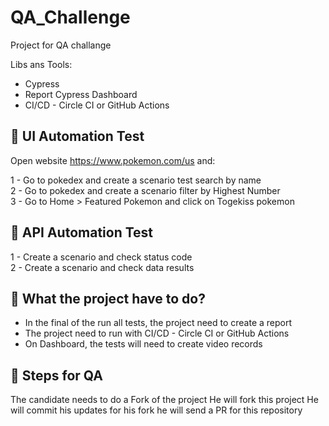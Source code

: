 # QA_Challenge

Project for QA challange 

Libs ans Tools:

- Cypress
- Report Cypress Dashboard
- CI/CD - Circle CI or GitHub Actions


## 🎯 UI Automation Test

Open website https://www.pokemon.com/us and:

1 - Go to pokedex and create a scenario test search by name </br>
2 - Go to pokedex and create a scenario filter by Highest Number </br>
3 - Go to Home > Featured Pokemon and click on Togekiss pokemon </br>

## 🎯 API Automation Test 

1 - Create a scenario and check status code </br>
2 - Create a scenario and check data results </br>


## :rotating_light: What the project have to do? 

- In the final of the run all tests, the project need to create a report </br>
- The project need to run with CI/CD - Circle CI or GitHub Actions </br>
- On Dashboard, the tests will need to create video records


## :rotating_light: Steps for QA

The candidate needs to do a Fork of the project
He will fork this project
He will commit his updates for his fork
he will send a PR for this repository


